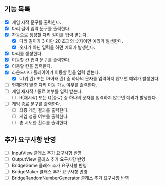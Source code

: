 ## 기능 목록
- [x] 게임 시작 문구를 출력한다.
- [x] 다리 길이 입력 문구를 출력한다.
- [x] 자동으로 생성할 다리 길이를 입력 받는다.
    - [x] 다리 길이가 3 미만 20 초과의 숫자이면 예외가 발생한다.
    - [x] 숫자가 아닌 입력을 하면 예외가 발생한다.
- [x] 다리를 생성한다.
- [x] 이동할 칸 입력 문구를 출력한다.
- [x] 이동할 칸을 입력한다.
- [x] 라운드마다 플레이어가 이동할 칸을 입력 받는다.
    - [x] U(위 칸) 또는 D(아래 칸) 중 하나의 문자를 입력하지 않으면 예외가 발생한다.
- [ ] 현재까지 맞춘 다리 이동 가능 여부를 출력한다.
- [ ] 게임 재시작 / 종료 여부를 입력 받는다.
    - [ ] R(재시작) 또는 Q(종료) 중 하나의 문자를 입력하지 않으면 예외가 발생한다.
- [ ] 게임 종료 문구를 출력한다.
    - [ ] 최종 게임 결과를 출력한다.
    - [ ] 게임 성공 여부를 출력한다.
    - [ ] 총 시도한 횟수를 출력한다.
  
## 추가 요구사항 반영
- [ ] InputView 클래스 추가 요구사항 반영
- [ ] OutputView 클래스 추가 요구사항 반영
- [ ] BridgeGame 클래스 추가 요구사항 반영
- [ ] BridgeMaker 클래스 추가 요구사항 반영
- [ ] BridgeRandomNumberGenerator 클래스 추가 요구사항 반영